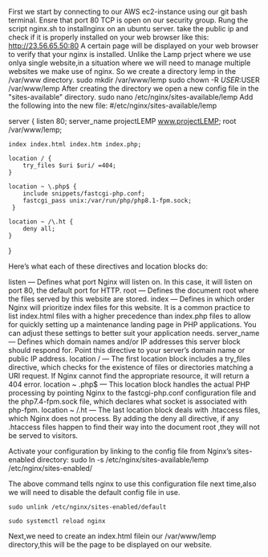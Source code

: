 First we start by connecting to our AWS ec2-instance using our git bash terminal.
Ensre that port 80 TCP is open on our security group.
Rung the script nginx.sh to installnginx on an ubuntu server.
take the public ip and check if it is properly installed on your web browser like this:
    http://23.56.65.50:80
A certain page will be displayed on your web browser to verify that your nginx is installed. Unlike the Lamp prject where we use onlya single website,in a situation where we will need to manage multiple websites we make use of nginx.
So we create a directory lemp in the /var/www directory.
    sudo mkdir /var/www/lemp
    sudo chown -R $USER:$USER /var/www/lemp
After creating the directory we open a new config file in the "sites-available"
directory. 
    sudo nano /etc/nginx/sites-available/lemp
Add the following into the new file:
   #/etc/nginx/sites-available/lemp

server {
    listen 80;
    server_name projectLEMP www.projectLEMP;
    root /var/www/lemp;

    index index.html index.htm index.php;

    location / {
        try_files $uri $uri/ =404;
    }

    location ~ \.php$ {
        include snippets/fastcgi-php.conf;
        fastcgi_pass unix:/var/run/php/php8.1-fpm.sock;
     }

    location ~ /\.ht {
        deny all;
    }

}

Here’s what each of these directives and location blocks do:

listen — Defines what port Nginx will listen on. In this case, it will listen on port 80, the default port for HTTP.
root — Defines the document root where the files served by this website are stored.
index — Defines in which order Nginx will prioritize index files for this website. It is a common practice to list index.html files with a higher precedence than index.php files to allow for quickly setting up a maintenance landing page in PHP applications. You can adjust these settings to better suit your application needs.
server_name — Defines which domain names and/or IP addresses this server block should respond for. Point this directive to your server’s domain name or public IP address.
location / — The first location block includes a try_files directive, which checks for the existence of files or directories matching a URI request. If Nginx cannot find the appropriate resource, it will return a 404 error.
location ~ \.php$ — This location block handles the actual PHP processing by pointing Nginx to the fastcgi-php.conf configuration file and the php7.4-fpm.sock file, which declares what socket is associated with php-fpm.
location ~ /\.ht — The last location block deals with .htaccess files, which Nginx does not process. By adding the deny all directive, if any .htaccess files happen to find their way into the document root ,they will not be served to visitors.

Activate your configuration by linking to the config file from Nginx’s sites-enabled directory:
sudo ln -s /etc/nginx/sites-available/lemp /etc/nginx/sites-enabled/

The above command tells nginx to use this configuration file next time,also we will need to disable the default config file in use.

    sudo unlink /etc/nginx/sites-enabled/default

    sudo systemctl reload nginx

Next,we need to create an index.html filein our /var/www/lemp directory,this will be the page to be displayed on our website.


